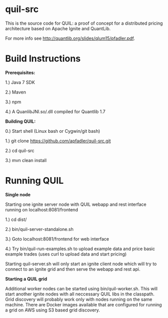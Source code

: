 # quil-src
This is the source code for QUIL: a proof of concept for a distributed pricing architecture based on Apache Ignite and QuantLib.

For more info see http://quantlib.org/slides/qlum15/pfadler.pdf.


# Build Instructions

**Prerequisites:**



1.) Java 7 SDK

2.) Maven

3.) npm

4.) A QuanlibJNI.so/.dll compiled for Quantlib 1.7



**Building QUIL:**


0.)  Start shell (Linux bash or Cygwin/git bash)

1.)  git clone https://github.com/apfadler/quil-src.git

2.)  cd quil-src

3.)  mvn clean install


# Running QUIL

**Single node**

Starting one ignite server node with QUIL webapp and rest interface running on localhost:8081/frontend

1.) cd dist/

2.) bin/quil-server-standalone.sh

3.) Goto localhost:8081/frontend for web interface

4.) Try bin/quil-run-examples.sh to upload example data and price basic example trades (uses curl to upload data and start pricing)

Starting quil-server.sh will only start an ignite client node which will try to connect to an ignite grid and then serve the webapp and rest api.

**Starting a QUIL grid**

Additional worker nodes can be started using bin/quil-worker.sh.  This will start another ignite nodes with all neccessary QUIL libs in the classpath. Grid discovery will probably work only with nodes running on the same machine. There are Docker images available that are configured for running a grid on AWS using S3 based grid discovery.


